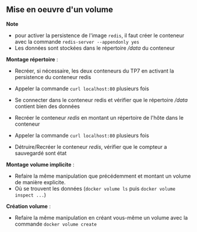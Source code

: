 ## Mise en oeuvre d'un volume

**Note**
* pour activer la persistence de l'image `redis`, il faut créer le conteneur avec la commande `redis-server --appendonly yes`
* Les données sont stockées dans le répertoire */data* du conteneur

**Montage répertoire** :

* Recréer, si nécessaire, les deux conteneurs du TP7 en activant la persistence du conteneur redis
* Appeler la commande `curl localhost:80` plusieurs fois
* Se connecter dans le conteneur redis et vérifier que le répertoire */data* contient bien des données

* Recréer le conteneur *redis* en montant un répertoire de l'hôte dans le conteneur
* Appeler la commande `curl localhost:80` plusieurs fois
* Détruire/Recréer le conteneur *redis*, vérifier que le compteur a sauvegardé sont état

**Montage volume implicite** :

* Refaire la même manipulation que précédemment et montant un volume de manière explicite.
* Où se trouvent les données (`docker volume ls` puis `docker volume inspect ...`)

**Création volume** :

* Refaire la même manipulation en créant vous-même un volume avec la commande `docker volume create`
